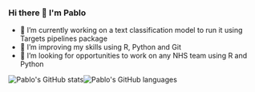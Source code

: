 ### Hi there 👋 I'm Pablo

<!--
**Pablo-source/Pablo-source** is a ✨ _special_ ✨ repository because its `README.md` (this file) appears on your GitHub profile.

Here are some ideas to get you started: 

- 🔭 I’m currently working on ...
- 🌱 I’m currently learning ...
- 👯 I’m looking to collaborate on ...
- 🤔 I’m looking for help with ...
- 💬 Ask me about ...
- 📫 How to reach me: ...
- 😄 Pronouns: ...
- ⚡ Fun fact: ...
-->

- 🔭 I’m currently working on a text classification model to run it using Targets pipelines package
- 🌱 I’m improving my skills using R, Python and Git
- 👯 I’m looking for opportunities to work on any NHS team using R and Python 

![Pablo's GitHub stats](https://github-readme-stats.vercel.app/api?username=Pablo-source&show_icons=true&theme=tokyonight)![Pablo's GitHub languages](https://github-readme-stats.vercel.app/api/top-langs/?username=PABLO-SOURCE&layout=compact&show_icons=true&theme=radical)








